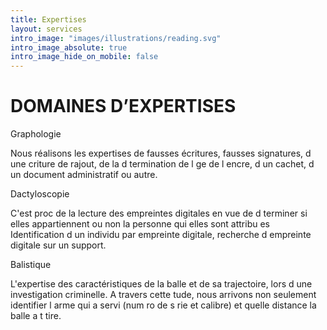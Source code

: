 ```yaml
---
title: Expertises
layout: services
intro_image: "images/illustrations/reading.svg"
intro_image_absolute: true
intro_image_hide_on_mobile: false
---
```


# DOMAINES D’EXPERTISES

Graphologie

Nous réalisons les expertises de fausses écritures, fausses signatures, d une criture de rajout, de la d termination de l ge de l encre, d un cachet,  d un document administratif ou autre.

Dactyloscopie

C'est proc de la lecture des empreintes digitales en vue de d terminer si elles appartiennent ou non la personne qui elles sont attribu es Identification d un individu par empreinte digitale, recherche d empreinte digitale sur un support.

Balistique

L'expertise des caractéristiques de la balle et de sa trajectoire, lors d une investigation criminelle. A travers cette tude, nous arrivons non seulement identifier l arme qui a servi (num ro de s rie et calibre) et quelle distance la balle a t tire.


